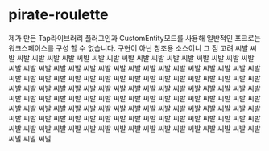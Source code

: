 # pirate-roulette

제가 만든 Tap라이브러리 플러그인과 CustomEntity모드를 사용해 일반적인 포크로는 워크스페이스를 구성 할 수 없습니다.
구현이 아닌 참조용 소스이니 그 점 고려
씨발 씨발 씨발 씨발 씨발 씨발 씨발 씨발 씨발 씨발 씨발 씨발 씨발 씨발 씨발 씨발 씨발 씨발 씨발 씨발 씨발 씨발 씨발 씨발 씨발 씨발 씨발 씨발
씨발 씨발 씨발 씨발 씨발 씨발 씨발 씨발 씨발 씨발 씨발 씨발 씨발 씨발 씨발 씨발 씨발 씨발 씨발 씨발 씨발 씨발 씨발 씨발 씨발 씨발 씨발 씨발
씨발 씨발 씨발 씨발 씨발 씨발 씨발 씨발 씨발 씨발 씨발 씨발 씨발 씨발 씨발 씨발 씨발 씨발 씨발 씨발 씨발 씨발 씨발 씨발 씨발 씨발 씨발 씨발
씨발 씨발 씨발 씨발 씨발 씨발 씨발 씨발 씨발 씨발 씨발 씨발 씨발 씨발 씨발 씨발 씨발 씨발 씨발 씨발 씨발 씨발 씨발 씨발 씨발 씨발 씨발 씨발
씨발 씨발 씨발 씨발 씨발 씨발 씨발 씨발 씨발 씨발 씨발 씨발 씨발 씨발 씨발 씨발 씨발 씨발 씨발 씨발 씨발 씨발 씨발 씨발 씨발 씨발 씨발 씨발
